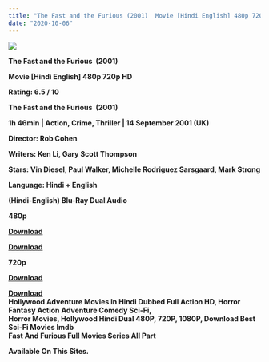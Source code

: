 ```yaml
---
title: "The Fast and the Furious (2001)  Movie [Hindi English] 480p 720p HD"
date: "2020-10-06"
---
```


[**![](https://1.bp.blogspot.com/-7vJEP4VmkSk/X04Ve1FlmqI/AAAAAAAAEuQ/TkgPc3B5wIU0Gj8qZ5in_bpukURwDKCOgCLcBGAsYHQ/s1600/fast1.webp)**](https://1.bp.blogspot.com/-7vJEP4VmkSk/X04Ve1FlmqI/AAAAAAAAEuQ/TkgPc3B5wIU0Gj8qZ5in_bpukURwDKCOgCLcBGAsYHQ/s1600/fast1.webp)

**The Fast and the Furious  (2001)**

**Movie \[Hindi English\] 480p 720p HD**

**Rating: 6.5 / 10** 

**The Fast and the Furious  (2001)**

**1h 46min | Action, Crime, Thriller | 14 September 2001 (UK)**

**Director: Rob Cohen**

**Writers: Ken Li, Gary Scott Thompson**

**Stars: Vin Diesel, Paul Walker, Michelle Rodriguez Sarsgaard, Mark Strong**

**Language: Hindi + English**

 **(Hindi-English) Blu-Ray Dual Audio**

**480p**

 **[Download](https://veryfastdownload.xyz/watch.php?link=aHR0cHM6Ly9waG90b3MuYXBwLmdvby5nbC91YjdGRjZFUEpTVTZ2WWhaQQ==)** 

[**Download**](https://coinquint.com/fnf4/)

**720p**

**[Download](https://coinquint.com/fnf7/)**

 **[Download](https://veryfastdownload.xyz/watch.php?link=aHR0cHM6Ly9waG90b3MuYXBwLmdvby5nbC84elVpYmZOcnVDY0ZXemRYOA==)**   
**Hollywood Adventure Movies In Hindi Dubbed Full Action HD, Horror Fantasy Action Adventure Comedy Sci-Fi,**  
**Horror Movies, Hollywood Hindi Dual 480P, 720P, 1080P, Download Best Sci-Fi Movies Imdb**   
**Fast And Furious Full Movies Series All Part**  
  
**Available On This Sites.**
